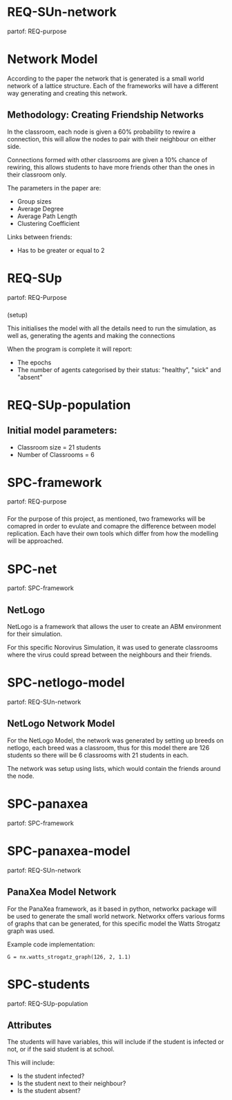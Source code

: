 # REQ-SUn-network
partof: REQ-purpose
###
# Network Model

According to the paper the network that is generated is a small world network of a lattice structure. Each of the frameworks will have a different way generating and creating this network.

## Methodology: Creating Friendship Networks

In the classroom, each node is given a 60% probability to rewire a connection, this will allow the nodes to pair with their neighbour on either side.

Connections formed with other classrooms are given a 10% chance of rewiring, this allows students to have more friends other than the ones in their classroom only.

The parameters in the paper are:

- Group sizes
- Average Degree
- Average Path Length
- Clustering Coefficient

Links between friends:
- Has to be greater or equal to 2


# REQ-SUp
partof: REQ-Purpose
###
(setup)

This initialises the model with all the details need to run the simulation, as well as, generating the agents and making the connections

When the program is complete it will report:
- The epochs
- The number of agents categorised by their status: "healthy", "sick" and "absent"


# REQ-SUp-population
## Initial model parameters:

- Classroom size = 21 students
- Number of Classrooms = 6


# SPC-framework
partof: REQ-purpose
###
For the purpose of this project, as mentioned, two frameworks will be comapred in order to evulate and comapre the difference between model replication. Each have their own tools which differ from how the modelling will be approached.


# SPC-net
partof: SPC-framework
###
## NetLogo

NetLogo is a framework that allows the user to create an ABM environment for their simulation. 

For this specific Norovirus Simulation, it was used to generate classrooms where the virus could spread between the neighbours and their friends.


# SPC-netlogo-model
partof: REQ-SUn-network
###
## NetLogo Network Model

For the NetLogo Model, the network was generated by setting up breeds on netlogo, each breed was a classroom, thus for this model there are 126 students so there will be 6 classrooms with 21 students in each.

The network was setup using lists, which would contain the friends around the node.


# SPC-panaxea
partof: SPC-framework
###


# SPC-panaxea-model
partof: REQ-SUn-network
###
## PanaXea Model Network

For the PanaXea framework, as it based in python, networkx package will be used to generate the small world network. Networkx offers various forms of graphs that can be generated, for this specific model the Watts Strogatz graph was used. 

Example code implementation:

  `G = nx.watts_strogatz_graph(126, 2, 1.1) `


# SPC-students
partof: REQ-SUp-population
###
## Attributes

The students will have variables, this will include if the student is infected or not, or if the said student is at school.

This will include:
- Is the student infected?
- Is the student next to their neighbour?
- Is the student absent?